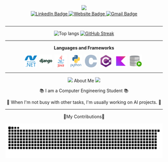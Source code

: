 <div id="header" align="center">
  <img src="https://media.giphy.com/media/v1.Y2lkPTc5MGI3NjExeWpxbndiM3dnZ2J6MjNtamwyY2txeXhlMDR0eGxzZm1hMThoNm54byZlcD12MV9pbnRlcm5hbF9naWZfYnlfaWQmY3Q9cw/xBTSwCTFkgfcdTjHMz/giphy.gif" width="100"/>
</div>
<div id="badges"  align="center">
  <a href="https://www.linkedin.com/in/eren-y-817298220/"  target="_blank">
    <img src="https://img.shields.io/badge/LinkedIn-blue?style=for-the-badge&logo=linkedin&logoColor=white" alt="LinkedIn Badge"/>
  </a>
  <a href="https://www.erenyurtcu.com" target="_blank">
    <img src="https://img.shields.io/badge/Website-000000?style=for-the-badge&logo=Google-Chrome&logoColor=white" alt="Website Badge"/>
  </a>
  <a href="mailto:ierenyurtcu@gmail.com">
      <img src="https://img.shields.io/badge/mail-D14836?style=for-the-badge&logo=gmail&logoColor=white" alt="Gmail Badge"/>
  </a>
</div>
<div align="center">
  <img src="https://komarev.com/ghpvc/?username=erenyurtcu&style=flat-square&color=blue" alt=""/>
</div>

---

<div align="center">
  <img alt="Top langs" src="https://github-readme-stats.vercel.app/api/top-langs/?username=erenyurtcu&layout=compact&langs_count=8&theme=vision-friendly-dark" height="150"/>
  <a href="https://git.io/streak-stats">
    <img src="https://github-readme-streak-stats.herokuapp.com?user=erenyurtcu&theme=vision-friendly-dark" alt="GitHub Streak" height="150">
  </a>
</div>

---

<p align="center"><strong>Languages and Frameworks</strong></p>
<div align="center">
  <img src="https://github.com/devicons/devicon/blob/master/icons/dot-net/dot-net-plain-wordmark.svg" title=".NET" alt=".NET" width="40" height="40"/>&nbsp;
  <img src="https://github.com/devicons/devicon/blob/master/icons/django/django-plain-wordmark.svg" title="Django" alt="Django" width="40" height="40"/>&nbsp;
  <img src="https://github.com/devicons/devicon/blob/master/icons/java/java-original-wordmark.svg" title="Java" alt="Java" width="40" height="40"/>&nbsp;
  <img src="https://github.com/devicons/devicon/blob/master/icons/python/python-original-wordmark.svg" title="Python" alt="Python" width="40" height="40"/>&nbsp;
  <img src="https://github.com/devicons/devicon/blob/master/icons/c/c-original.svg" title="C" alt="C" width="40" height="40"/>&nbsp;
  <img src="https://github.com/devicons/devicon/blob/master/icons/csharp/csharp-original.svg" title="C#" alt="C#" width="40" height="40"/>&nbsp;
  <img src="https://github.com/devicons/devicon/blob/master/icons/kotlin/kotlin-original.svg" title="Kotlin" alt="Kotlin" width="40" height="40"/>&nbsp;
  <img src="https://github.com/devicons/devicon/blob/master/icons/sqldeveloper/sqldeveloper-original.svg" title="SQL Developer" alt="SQL Developer" width="40" height="40"/>&nbsp;
</div>

---

<p align="center">
    <img src="https://media.giphy.com/media/v1.Y2lkPTc5MGI3NjExdXJzZ3pzM3JlbTB0a2tybXRnZ3JnMzhubTgxNTVrczIwdDdwa2p1ZCZlcD12MV9pbnRlcm5hbF9naWZfYnlfaWQmY3Q9cw/IauL6LvGNlT3ffhcqq/giphy.gif" width="20">
    About Me
    <img src="https://media.giphy.com/media/v1.Y2lkPTc5MGI3NjExdXJzZ3pzM3JlbTB0a2tybXRnZ3JnMzhubTgxNTVrczIwdDdwa2p1ZCZlcD12MV9pbnRlcm5hbF9naWZfYnlfaWQmY3Q9cw/IauL6LvGNlT3ffhcqq/giphy.gif" width="20">
</p>
<p align="center">
   📚 I am a Computer Engineering Student 📚
</p>
</p>
<p align="center">
    🤖 When I'm not busy with other tasks, I'm usually working on AI projects. 🤖
</p>

---

<div align="center">
  <p>🐍My Contributions🐍</p>
  <img alt="snake eating my contributions" src="https://raw.githubusercontent.com/erenyurtcu/erenyurtcu/output/github-contribution-grid-snake-dark.svg?palette=github-dark" />
</div>
